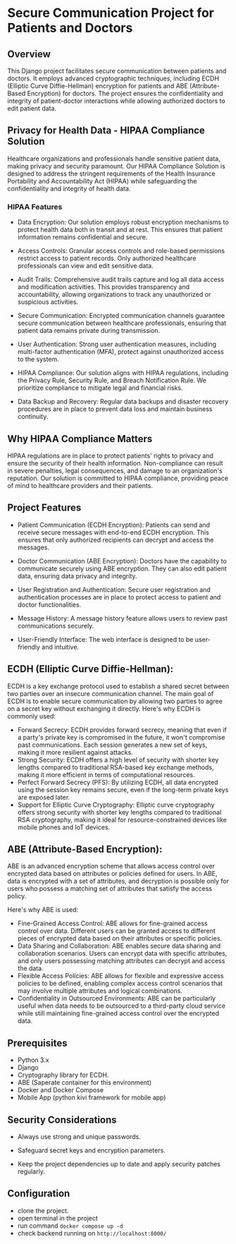 
# Secure Communication Project for Patients and Doctors



## Overview

This Django project facilitates secure communication between patients and doctors. It employs advanced cryptographic techniques, including ECDH (Elliptic Curve Diffie-Hellman) encryption for patients and ABE (Attribute-Based Encryption) for doctors. The project ensures the confidentiality and integrity of patient-doctor interactions while allowing authorized doctors to edit patient data.

## Privacy for Health Data - HIPAA Compliance Solution
Healthcare organizations and professionals handle sensitive patient data, making privacy and security paramount. Our HIPAA Compliance Solution is designed to address the stringent requirements of the Health Insurance Portability and Accountability Act (HIPAA) while safeguarding the confidentiality and integrity of health data.

### HIPAA Features
- Data Encryption:
    Our solution employs robust encryption mechanisms to protect health data both in transit and at rest. This ensures that patient information remains confidential and secure.

- Access Controls:
    Granular access controls and role-based permissions restrict access to patient records. Only authorized healthcare professionals can view and edit sensitive data.

-  Audit Trails:
    Comprehensive audit trails capture and log all data access and modification activities. This provides transparency and accountability, allowing organizations to track any unauthorized or suspicious activities.

- Secure Communication:
    Encrypted communication channels guarantee secure communication between healthcare professionals, ensuring that patient data remains private during transmission.

-  User Authentication:
    Strong user authentication measures, including multi-factor authentication (MFA), protect against unauthorized access to the system.

-  HIPAA Compliance:
    Our solution aligns with HIPAA regulations, including the Privacy Rule, Security Rule, and Breach Notification Rule. We prioritize compliance to mitigate legal and financial risks.

- Data Backup and Recovery:
    Regular data backups and disaster recovery procedures are in place to prevent data loss and maintain business continuity.

## Why HIPAA Compliance Matters
HIPAA regulations are in place to protect patients' rights to privacy and ensure the security of their health information. Non-compliance can result in severe penalties, legal consequences, and damage to an organization's reputation. Our solution is committed to HIPAA compliance, providing peace of mind to healthcare providers and their patients.

## Project Features

- Patient Communication (ECDH Encryption): Patients    can send and receive secure messages with end-to-end ECDH encryption. This ensures that only authorized recipients can decrypt and access the messages.

- Doctor Communication (ABE Encryption): Doctors have the capability to communicate securely using ABE encryption. They can also edit patient data, ensuring data privacy and integrity.

- User Registration and Authentication: Secure user registration and authentication processes are in place to protect access to patient and doctor functionalities.

- Message History: A message history feature allows users to review past communications securely.

- User-Friendly Interface: The web interface is designed to be user-friendly and intuitive.

## ECDH (Elliptic Curve Diffie-Hellman):

ECDH is a key exchange protocol used to establish a shared secret between two parties over an insecure communication channel. The main goal of ECDH is to enable secure communication by allowing two parties to agree on a secret key without exchanging it directly.
Here's why ECDH is commonly used:
- Forward Secrecy: ECDH provides forward secrecy, meaning that even if a party's private key is compromised in the future, it won't compromise past communications. Each session generates a new set of keys, making it more resilient against attacks.
- Strong Security: ECDH offers a high level of security with shorter key lengths compared to traditional RSA-based key exchange methods, making it more efficient in terms of computational resources.
- Perfect Forward Secrecy (PFS): By utilizing ECDH, all data encrypted using the session key remains secure, even if the long-term private keys are exposed later.
- Support for Elliptic Curve Cryptography: Elliptic curve cryptography offers strong security with shorter key lengths compared to traditional RSA cryptography, making it ideal for resource-constrained devices like mobile phones and IoT devices.

## ABE (Attribute-Based Encryption):

ABE is an advanced encryption scheme that allows access control over encrypted data based on attributes or policies defined for users. In ABE, data is encrypted with a set of attributes, and decryption is possible only for users who possess a matching set of attributes that satisfy the access policy.

Here's why ABE is used:
-  Fine-Grained Access Control: ABE allows for fine-grained access control over data. Different users can be granted access to different pieces of encrypted data based on their attributes or specific policies.
- Data Sharing and Collaboration: ABE enables secure data sharing and collaboration scenarios. Users can encrypt data with specific attributes, and only users possessing matching attributes can decrypt and access the data.
- Flexible Access Policies: ABE allows for flexible and expressive access policies to be defined, enabling complex access control scenarios that may involve multiple attributes and logical combinations.
- Confidentiality in Outsourced Environments: ABE can be particularly useful when data needs to be outsourced to a third-party cloud service while still maintaining fine-grained access control over the encrypted data.


## Prerequisites

- Python 3.x
- Django
- Cryptography library for ECDH.
- ABE (Saperate container for this environment)
- Docker and Docker Compose
- Mobile App (python kivi framework for mobile app)


## Security Considerations

- Always use strong and unique passwords.

- Safeguard secret keys and encryption parameters.

- Keep the project dependencies up to date and apply security patches regularly.

## Configuration
- clone the project.
- open terminal in the project
- run command ```docker compose up -d```
- check backend running on ```http://localhost:8000/```
